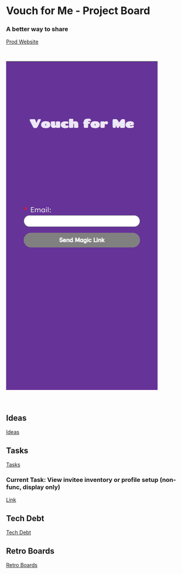 # Vouch for Me - Project Board

### A better way to share

[Prod Website](https://alexwilliams.site/)

<br>

![<PROJECT_NAME> Screenshot](assets/images/project.png)

<br>

## Ideas

[Ideas](./IDEAS.md)

## Tasks

[Tasks](./TASKS.md)

### Current Task: View invitee inventory or profile setup (non-func, display only)

[Link](./TASKS.md#vouch-004---view-invitee-inventory-or-profile-setup-non-func-display-only)

## Tech Debt

[Tech Debt](./TECH-DEBT.md)

## Retro Boards

[Retro Boards](./RETROS.md)
